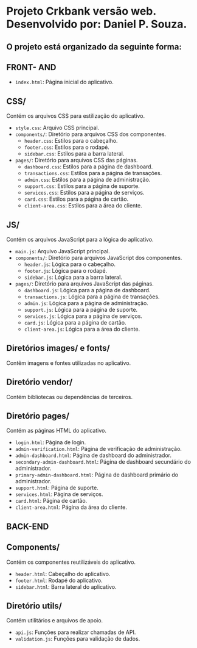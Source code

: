 # Projeto Crkbank versão web. Desenvolvido por: Daniel P. Souza. ﻿




## O projeto está organizado da seguinte forma:

## FR0NT- AND

- `index.html`: Página inicial do aplicativo.

## CSS/

Contém os arquivos CSS para estilização do aplicativo.

- `style.css`: Arquivo CSS principal.
- `components/`: Diretório para arquivos CSS dos componentes.
  - `header.css`: Estilos para o cabeçalho.
  - `footer.css`: Estilos para o rodapé.
  - `sidebar.css`: Estilos para a barra lateral.
- `pages/`: Diretório para arquivos CSS das páginas.
  - `dashboard.css`: Estilos para a página de dashboard.
  - `transactions.css`: Estilos para a página de transações.
  - `admin.css`: Estilos para a página de administração.
  - `support.css`: Estilos para a página de suporte.
  - `services.css`: Estilos para a página de serviços.
  - `card.css`: Estilos para a página de cartão.
  - `client-area.css`: Estilos para a área do cliente.

## JS/

Contém os arquivos JavaScript para a lógica do aplicativo.

- `main.js`: Arquivo JavaScript principal.
- `components/`: Diretório para arquivos JavaScript dos componentes.
  - `header.js`: Lógica para o cabeçalho.
  - `footer.js`: Lógica para o rodapé.
  - `sidebar.js`: Lógica para a barra lateral.
- `pages/`: Diretório para arquivos JavaScript das páginas.
  - `dashboard.js`: Lógica para a página de dashboard.
  - `transactions.js`: Lógica para a página de transações.
  - `admin.js`: Lógica para a página de administração.
  - `support.js`: Lógica para a página de suporte.
  - `services.js`: Lógica para a página de serviços.
  - `card.js`: Lógica para a página de cartão.
  - `client-area.js`: Lógica para a área do cliente.

## Diretórios images/ e fonts/

Contêm imagens e fontes utilizadas no aplicativo.

## Diretório vendor/

Contém bibliotecas ou dependências de terceiros.

## Diretório pages/

Contém as páginas HTML do aplicativo.

- `login.html`: Página de login.
- `admin-verification.html`: Página de verificação de administração.
- `admin-dashboard.html`: Página de dashboard do administrador.
- `secondary-admin-dashboard.html`: Página de dashboard secundário do administrador.
- `primary-admin-dashboard.html`: Página de dashboard primário do administrador.
- `support.html`: Página de suporte.
- `services.html`: Página de serviços.
- `card.html`: Página de cartão.
- `client-area.html`: Página da área do cliente.

  
## BACK-END

## Components/

Contém os componentes reutilizáveis do aplicativo.

- `header.html`: Cabeçalho do aplicativo.
- `footer.html`: Rodapé do aplicativo.
- `sidebar.html`: Barra lateral do aplicativo.

## Diretório utils/

Contém utilitários e arquivos de apoio.

- `api.js`: Funções para realizar chamadas de API.
- `validation.js`: Funções para validação de dados.
